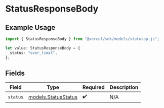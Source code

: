 # StatusResponseBody

## Example Usage

```typescript
import { StatusResponseBody } from "@vercel/sdk/models/statusop.js";

let value: StatusResponseBody = {
  status: "over_limit",
};
```

## Fields

| Field                                            | Type                                             | Required                                         | Description                                      |
| ------------------------------------------------ | ------------------------------------------------ | ------------------------------------------------ | ------------------------------------------------ |
| `status`                                         | [models.StatusStatus](../models/statusstatus.md) | :heavy_check_mark:                               | N/A                                              |